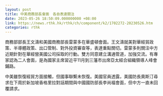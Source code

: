 ```yaml
---
layout: post
title: 中美商務部長會面　各自表達關注
date: 2023-05-26 18:50:09.000000000 +08:00
link: https://news.rthk.hk/rthk/ch/component/k2/1702272-20230526.htm
categories: rthk
---
```


商務部部長王文濤和美國商務部長雷蒙多在華盛頓會面。王文濤就美對華經貿政策、半導體政策、出口管制、對外投資審查等，表達重點關切。雷蒙多則關注中方近期針對在華經營美國公司採取的行動。雙方同意建立溝通管道，加強交流。有專家認為二人會面，是為國家主席習近平11月到三藩市出席亞太經合組織領導人峰會鋪路。

中美雖恢復經貿方面接觸，但國事聯繫未恢復。美國官員透露，美國防長奧斯汀尋求在下周於新加坡香格里拉對話期間與中國國防部長李尚福會面，但中方一直未回覆請求。
